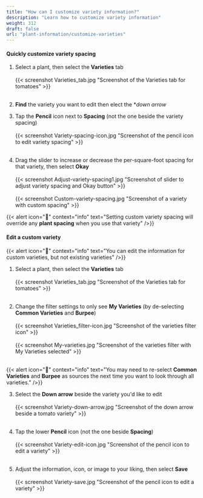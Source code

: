 ```yaml
---
title: "How can I customize variety information?"
description: "Learn how to customize variety information"
weight: 312
draft: false
url: "plant-information/customize-varieties"
---
```


#### Quickly customize variety spacing
1. Select a plant, then select the **Varieties** tab<br /><br />
{{< screenshot Varieties_tab.jpg "Screenshot of the Varieties tab for tomatoes" >}}<br /><br />

2. **Find** the variety you want to edit then elect the **down arrow*

3. Tap the **Pencil** icon next to **Spacing** (not the one beside the variety spacing)<br /><br />
{{< screenshot Variety-spacing-icon.jpg "Screenshot of the pencil icon to edit variety spacing" >}}<br /><br />

4. Drag the slider to increase or decrease the per-square-foot spacing for that variety, then select **Okay**<br /><br />
{{< screenshot Adjust-variety-spacing1.jpg "Screenshot of slider to adjust variety spacing and Okay button" >}}<br /><br />
{{< screenshot Custom-variety-spacing.jpg "Screenshot of a variety with custom spacing" >}}

{{< alert icon="️🍅" context="info" text="Setting custom variety spacing will override any **plant spacing** when you use that variety" />}}

#### Edit a custom variety
{{< alert icon="️🥕" context="info" text="You can edit the information for custom varieties, but not existing varieties" />}}
1. Select a plant, then select the **Varieties** tab<br /><br />
{{< screenshot Varieties_tab.jpg "Screenshot of the Varieties tab for tomatoes" >}}<br /><br />

2. Change the filter settings to only see **My Varieties** (by de-selecting **Common Varieties** and **Burpee**)<br /><br />
{{< screenshot Varieties_filter-icon.jpg "Screenshot of the varieties filter icon" >}}<br /><br />
{{< screenshot My-varieties.jpg "Screenshot of the varieties filter with My Varieties selected" >}}<br /><br />

{{< alert icon="️🥦" context="info" text="You may need to re-select **Common Varieties** and **Burpee** as sources the next time you want to look through all varieties." />}}

3. Select the **Down arrow** beside the variety you'd like to edit<br /><br />
{{< screenshot Variety-down-arrow.jpg "Screenshot of the down arrow beside a tomato variety" >}}<br /><br />

4. Tap the lower **Pencil** icon (not the one beside **Spacing**)<br /><br />
{{< screenshot Variety-edit-icon.jpg "Screenshot of the pencil icon to edit a variety" >}}<br /><br />

5. Adjust the information, icon, or image to your liking, then select **Save**<br /><br />
{{< screenshot Variety-save.jpg "Screenshot of the pencil icon to edit a variety" >}}
